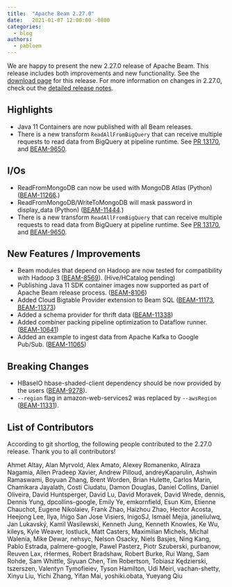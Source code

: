 ```yaml
---
title:  "Apache Beam 2.27.0"
date:   2021-01-07 12:00:00 -0800
categories:
  - blog
authors:
  - pabloem
---
```

<!--
Licensed under the Apache License, Version 2.0 (the "License");
you may not use this file except in compliance with the License.
You may obtain a copy of the License at
http://www.apache.org/licenses/LICENSE-2.0
Unless required by applicable law or agreed to in writing, software
distributed under the License is distributed on an "AS IS" BASIS,
WITHOUT WARRANTIES OR CONDITIONS OF ANY KIND, either express or implied.
See the License for the specific language governing permissions and
limitations under the License.
-->
We are happy to present the new 2.27.0 release of Apache Beam. This release includes both improvements and new functionality.
See the [download page](/get-started/downloads/#2270-2020-12-22) for this release.
For more information on changes in 2.27.0, check out the
[detailed release notes](https://issues.apache.org/jira/secure/ReleaseNote.jspa?projectId=12319527&version=12349380).

## Highlights

* Java 11 Containers are now published with all Beam releases.
* There is a new transform `ReadAllFromBigQuery` that can receive multiple requests to read data from BigQuery at pipeline runtime. See [PR 13170](https://github.com/apache/beam/pull/13170), and [BEAM-9650](https://issues.apache.org/jira/browse/BEAM-9650).


## I/Os
* ReadFromMongoDB can now be used with MongoDB Atlas (Python) ([BEAM-11266](https://issues.apache.org/jira/browse/BEAM-11266).)
* ReadFromMongoDB/WriteToMongoDB will mask password in display_data (Python) ([BEAM-11444](https://issues.apache.org/jira/browse/BEAM-11444).)
* There is a new transform `ReadAllFromBigQuery` that can receive multiple requests to read data from BigQuery at pipeline runtime. See [PR 13170](https://github.com/apache/beam/pull/13170), and [BEAM-9650](https://issues.apache.org/jira/browse/BEAM-9650).

## New Features / Improvements

* Beam modules that depend on Hadoop are now tested for compatibility with Hadoop 3 ([BEAM-8569](https://issues.apache.org/jira/browse/BEAM-8569)). (Hive/HCatalog pending)
* Publishing Java 11 SDK container images now supported as part of Apache Beam release process. ([BEAM-8106](https://issues.apache.org/jira/browse/BEAM-8106))
* Added Cloud Bigtable Provider extension to Beam SQL ([BEAM-11173](https://issues.apache.org/jira/browse/BEAM-11173), [BEAM-11373](https://issues.apache.org/jira/browse/BEAM-11373))
* Added a schema provider for thrift data ([BEAM-11338](https://issues.apache.org/jira/browse/BEAM-11338))
* Added combiner packing pipeline optimization to Dataflow runner. ([BEAM-10641](https://issues.apache.org/jira/browse/BEAM-10641))
* Added an example to ingest data from Apache Kafka to Google Pub/Sub. ([BEAM-11065](https://issues.apache.org/jira/browse/BEAM-11065))

## Breaking Changes

* HBaseIO hbase-shaded-client dependency should be now provided by the users ([BEAM-9278](https://issues.apache.org/jira/browse/BEAM-9278)).
* `--region` flag in amazon-web-services2 was replaced by `--awsRegion` ([BEAM-11331](https://issues.apache.org/jira/projects/BEAM/issues/BEAM-11331)).


## List of Contributors

According to git shortlog, the following people contributed to the 2.27.0 release. Thank you to all contributors!

Ahmet Altay, Alan Myrvold, Alex Amato, Alexey Romanenko, Aliraza Nagamia, Allen Pradeep Xavier,
Andrew Pilloud, andreyKaparulin, Ashwin Ramaswami, Boyuan Zhang, Brent Worden, Brian Hulette,
Carlos Marin, Chamikara Jayalath, Costi Ciudatu, Damon Douglas, Daniel Collins,
Daniel Oliveira, David Huntsperger, David Lu, David Moravek, David Wrede,
dennis, Dennis Yung, dpcollins-google, Emily Ye, emkornfield,
Esun Kim, Etienne Chauchot, Eugene Nikolaiev, Frank Zhao, Haizhou Zhao,
Hector Acosta, Heejong Lee, Ilya, Iñigo San Jose Visiers, InigoSJ,
Ismaël Mejía, janeliulwq, Jan Lukavský, Kamil Wasilewski, Kenneth Jung,
Kenneth Knowles, Ke Wu, kileys, Kyle Weaver, lostluck,
Matt Casters, Maximilian Michels, Michal Walenia, Mike Dewar, nehsyc,
Nelson Osacky, Niels Basjes, Ning Kang, Pablo Estrada, palmere-google,
Pawel Pasterz, Piotr Szuberski, purbanow, Reuven Lax, rHermes,
Robert Bradshaw, Robert Burke, Rui Wang, Sam Rohde, Sam Whittle,
Siyuan Chen, Tim Robertson, Tobiasz Kędzierski, tszerszen,
Valentyn Tymofieiev, Tyson Hamilton, Udi Meiri, vachan-shetty, Xinyu Liu,
Yichi Zhang, Yifan Mai, yoshiki.obata, Yueyang Qiu
